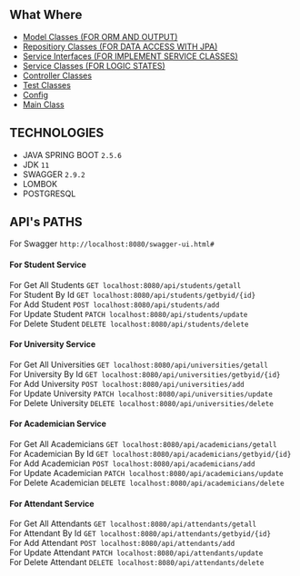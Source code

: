 ## What Where

- [Model Classes (FOR ORM AND OUTPUT)](https://github.com/MET-DEV/StudentProject-JavaSpringBoot/tree/master/students/src/main/java/com/metsoft/students/models)
- [Repositiory Classes (FOR DATA ACCESS WITH JPA)](https://github.com/MET-DEV/StudentProject-JavaSpringBoot/tree/master/students/src/main/java/com/metsoft/students/repository)
- [Service Interfaces (FOR IMPLEMENT SERVICE CLASSES)](https://github.com/MET-DEV/StudentProject-JavaSpringBoot/tree/master/students/src/main/java/com/metsoft/students/service/interfaces)
- [Service Classes (FOR LOGIC STATES)](https://github.com/MET-DEV/StudentProject-JavaSpringBoot/tree/master/students/src/main/java/com/metsoft/students/service/implementation)
- [Controller Classes](https://github.com/MET-DEV/StudentProject-JavaSpringBoot/tree/master/students/src/main/java/com/metsoft/students/controller)
- [Test Classes](https://github.com/MET-DEV/UniversitiesProject-JavaSpringBoot/tree/master/students/src/test/java/com/metsoft/students)
- [Config](https://github.com/MET-DEV/StudentProject-JavaSpringBoot/blob/master/students/src/main/resources/application.properties)
- [Main Class](https://github.com/MET-DEV/StudentProject-JavaSpringBoot/blob/master/students/src/main/java/com/metsoft/students/StudentsApplication.java)

## TECHNOLOGIES

- JAVA SPRING BOOT ` 2.5.6 `
- JDK ` 11 `
- SWAGGER ` 2.9.2 `
- LOMBOK 
- POSTGRESQL

## API's PATHS
For  Swagger ``` http://localhost:8080/swagger-ui.html# ```  <br/>
#### For Student Service </hr>
For Get All Students ```GET localhost:8080/api/students/getall ``` <br/>
For Student By Id ```GET localhost:8080/api/students/getbyid/{id} ``` <br/>
For Add Student ```POST localhost:8080/api/students/add ```  <br/>
For Update Student ```PATCH localhost:8080/api/students/update ```  <br/>
For Delete Student ```DELETE localhost:8080/api/students/delete ```  <br/>
#### For University Service 
For Get All Universities ```GET localhost:8080/api/universities/getall ``` <br/>
For University By Id ```GET localhost:8080/api/universities/getbyid/{id} ``` <br/>
For Add University ```POST localhost:8080/api/universities/add ``` <br/>
For Update University ```PATCH localhost:8080/api/universities/update ``` <br/>
For Delete University ```DELETE localhost:8080/api/universities/delete ``` <br/>
#### For Academician Service 
For Get All Academicians ```GET localhost:8080/api/academicians/getall ``` <br/>
For Academician By Id ```GET localhost:8080/api/academicians/getbyid/{id} ``` <br/>
For Add Academician ```POST localhost:8080/api/academicians/add ``` <br/>
For Update Academician ```PATCH localhost:8080/api/academicians/update ``` <br/>
For Delete Academician ```DELETE localhost:8080/api/academicians/delete ``` <br/>
#### For Attendant Service 
For Get All Attendants ```GET localhost:8080/api/attendants/getall ``` <br/>
For Attendant By Id ```GET localhost:8080/api/attendants/getbyid/{id} ``` <br/>
For Add Attendant ```POST localhost:8080/api/attendants/add ``` <br/>
For Update Attendant ```PATCH localhost:8080/api/attendants/update ``` <br/>
For Delete Attendant ```DELETE localhost:8080/api/attendants/delete ``` <br/>

